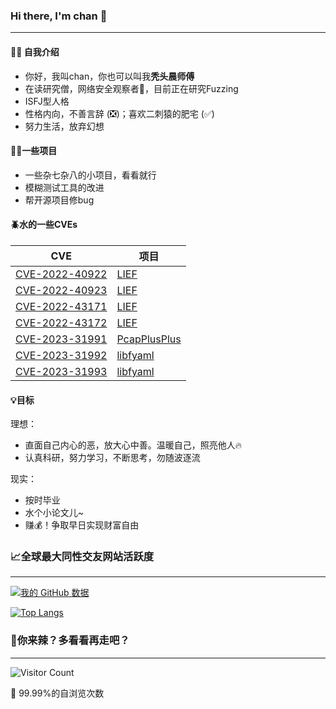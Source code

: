 ### Hi there, I'm chan 👋
---
#### :raising_hand_woman: 自我介绍
* 你好，我叫chan，你也可以叫我**秃头晨师傅**
* 在读研究僧，网络安全观察者:eyes:，目前正在研究Fuzzing
* ISFJ型人格
* 性格内向，不善言辞 (:negative_squared_cross_mark:)；喜欢二刺猿的肥宅 (:white_check_mark:)
* 努力生活，放弃幻想

#### :man_technologist:一些项目
* 一些杂七杂八的小项目，看看就行
* 模糊测试工具的改进
* 帮开源项目修bug

#### :beetle:水的一些CVEs
|  CVE   |  项目  |
|  ----  |  ----  |
| [CVE-2022-40922](https://cve.mitre.org/cgi-bin/cvename.cgi?name=CVE-2022-40922)  |  [LIEF](https://github.com/lief-project/LIEF)  |
| [CVE-2022-40923](https://cve.mitre.org/cgi-bin/cvename.cgi?name=CVE-2022-40923)  |  [LIEF](https://github.com/lief-project/LIEF)  |
| [CVE-2022-43171](https://cve.mitre.org/cgi-bin/cvename.cgi?name=CVE-2022-43171)  |  [LIEF](https://github.com/lief-project/LIEF)  |
| [CVE-2022-43172](https://cve.mitre.org/cgi-bin/cvename.cgi?name=CVE-2022-43172)  |  [LIEF](https://github.com/lief-project/LIEF)  |
| [CVE-2023-31991](https://cve.mitre.org/cgi-bin/cvename.cgi?name=CVE-2023-31991)  |  [PcapPlusPlus](https://github.com/seladb/PcapPlusPlus)  |
| [CVE-2023-31992](https://cve.mitre.org/cgi-bin/cvename.cgi?name=CVE-2023-31992)  |  [libfyaml](https://github.com/pantoniou/libfyaml)  |
| [CVE-2023-31993](https://cve.mitre.org/cgi-bin/cvename.cgi?name=CVE-2023-31993)  |  [libfyaml](https://github.com/pantoniou/libfyaml)  |

#### :bulb:目标
理想：
* 直面自己内心的恶，放大心中善。温暖自己，照亮他人:fire:
* 认真科研，努力学习，不断思考，勿随波逐流

现实：
* 按时毕业
* 水个小论文儿~
* 赚:moneybag:！争取早日实现财富自由

### :chart_with_upwards_trend:全球最大同性交友网站活跃度
---
[![我的 GitHub 数据](https://github-readme-stats.vercel.app/api?username=bladchan)]()

[![Top Langs](https://github-readme-stats.vercel.app/api/top-langs/?username=bladchan&layout=compact)](https://github.com/bladchan/github-readme-stats)

### :thinking:你来辣？多看看再走吧？
---
![Visitor Count](https://profile-counter.glitch.me/bladchan/count.svg)

🤫 99.99%的自浏览次数

<!--
**bladchan/bladchan** is a ✨ _special_ ✨ repository because its `README.md` (this file) appears on your GitHub profile.

Here are some ideas to get you started:

- 🔭 I’m currently working on ...
- 🌱 I’m currently learning ...
- 👯 I’m looking to collaborate on ...
- 🤔 I’m looking for help with ...
- 💬 Ask me about ...
- 📫 How to reach me: ...
- 😄 Pronouns: ...
- ⚡ Fun fact: ...
-->

